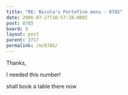 ```yaml
---
title: "RE: Nicola's Portofino menu - 8785"
date: 2006-07-27T16:57:18.000Z
post: 8785
board: 5
layout: post
parent: 3717
permalink: /m/8785/
---
```

Thanks, 

I needed this number!

shall book a table there now
